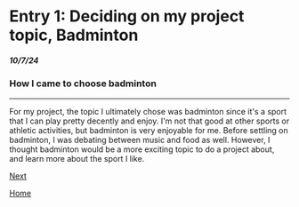 # Entry 1: Deciding on my project topic, Badminton
##### 10/7/24

### How I came to choose badminton
 
---

For my project, the topic I ultimately chose was badminton since it's a sport that I can play pretty decently and enjoy. I'm not that good at other sports or athletic activities, but badminton is very enjoyable for me. Before settling on badminton, I was debating between music and food as well. However, I thought badminton would be a more exciting topic to do a project about, and learn more about the sport I like. 

[Next](entry02.md)

[Home](../README.md)
